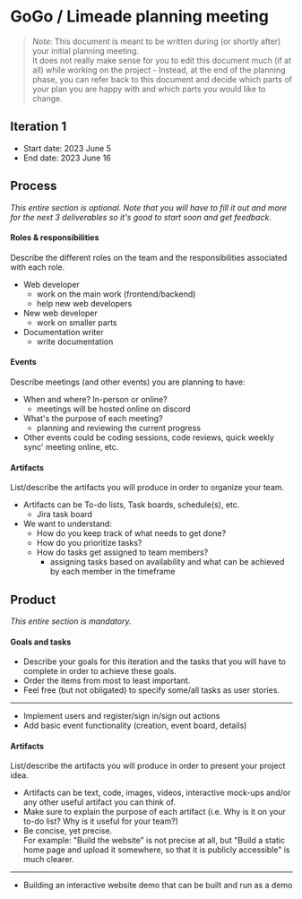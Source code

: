 # GoGo / Limeade planning meeting

 > _Note:_ This document is meant to be written during (or shortly after) your initial planning meeting.     
 > It does not really make sense for you to edit this document much (if at all) while working on the project - Instead, at the end of the planning phase, you can refer back to this document and decide which parts of your plan you are happy with and which parts you would like to change.


## Iteration 1

 * Start date: 2023 June 5
 * End date: 2023 June 16

## Process

_This entire section is optional. Note that you will have to fill it out and more for the next 3 deliverables so it's good to start soon and get feedback._ 

#### Roles & responsibilities

Describe the different roles on the team and the responsibilities associated with each role.

* Web developer
  * work on the main work (frontend/backend)
  * help new web developers
* New web developer
  * work on smaller parts 
* Documentation writer
  * write documentation
#### Events

Describe meetings (and other events) you are planning to have:

 * When and where? In-person or online?
   * meetings will be hosted online on discord
 * What's the purpose of each meeting?
   * planning and reviewing the current progress
 * Other events could be coding sessions, code reviews, quick weekly sync' meeting online, etc.

#### Artifacts

List/describe the artifacts you will produce in order to organize your team.       

 * Artifacts can be To-do lists, Task boards, schedule(s), etc.
   * Jira task board
 * We want to understand:
   * How do you keep track of what needs to get done?
   * How do you prioritize tasks?
   * How do tasks get assigned to team members?
     * assigning tasks based on availability and what can be achieved by each member in the timeframe

## Product

_This entire section is mandatory._

#### Goals and tasks

 * Describe your goals for this iteration and the tasks that you will have to complete in order to achieve these goals.
 * Order the items from most to least important.
 * Feel free (but not obligated) to specify some/all tasks as user stories.

-----

* Implement users and register/sign in/sign out actions
* Add basic event functionality (creation, event board, details)

#### Artifacts

List/describe the artifacts you will produce in order to present your project idea.

 * Artifacts can be text, code, images, videos, interactive mock-ups and/or any other useful artifact you can think of.
 * Make sure to explain the purpose of each artifact (i.e. Why is it on your to-do list? Why is it useful for your team?)
 * Be concise, yet precise.         
   For example: "Build the website" is not precise at all, but "Build a static home page and upload it somewhere, so that it is publicly accessible" is much clearer.

------

* Building an interactive website demo that can be built and run as a demo
